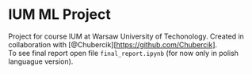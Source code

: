 # IUM ML Project
Project for course IUM at Warsaw University of Techonology. Created in collaboration with [@Chubercik][https://github.com/Chubercik]. \
To see final report open file `final_report.ipynb` (for now only in polish languague version).
